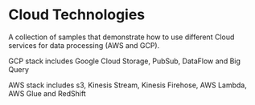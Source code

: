 # Cloud Technologies

A collection of samples that demonstrate how to use different Cloud services for data processing (AWS and GCP).

GCP stack includes Google Cloud Storage, PubSub, DataFlow and Big Query

AWS stack includes s3, Kinesis Stream, Kinesis Firehose, AWS Lambda, AWS Glue and RedShift
